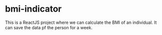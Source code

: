 # bmi-indicator
This is a ReactJS project where we can calculate the BMI of an individual. It can save the data pf the person for a week.
